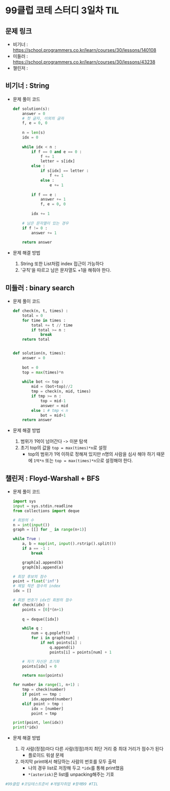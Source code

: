 # 99클럽 코테 스터디 3일차 TIL

## 문제 링크
* 비기너 : https://school.programmers.co.kr/learn/courses/30/lessons/140108
* 미들러 : https://school.programmers.co.kr/learn/courses/30/lessons/43238
* 챌린저 : 


## 비기너 : String

* 문제 풀이 코드

    ```python
    def solution(s):
        answer = 0
        # 첫 글자, 이외의 글자
        f, e = 0, 0
        
        n = len(s)
        idx = 0
        
        while idx < n :
            if f == 0 and e == 0 :
                f += 1
                letter = s[idx]
            else :
                if s[idx] == letter :
                    f += 1
                else :
                    e += 1
                
            if f == e :
                answer += 1
                f, e = 0, 0
                
            idx += 1
        
        # 남은 문자열이 있는 경우
        if f != 0 :
            answer += 1
            
        return answer
    ```

* 문제 해결 방법
    1. String 또한 List처럼 index 접근이 가능하다
    2. '규칙'을 따르고 남은 문자열도 +1을 해줘야 한다.



## 미들러 : binary search

* 문제 풀이 코드

    ```python
    def check(n, t, times) :
        total = 0
        for time in times :
            total += t // time
            if total >= n :
                break
        return total


    def solution(n, times):
        answer = 0
        
        bot = 0
        top = max(times)*n
        
        while bot <= top :
            mid = (bot+top)//2
            tmp = check(n, mid, times)
            if tmp >= n :
                top = mid-1
                answer = mid
            else : # tmp < n
                bot = mid+1
        return answer
    ```

* 문제 해결 방법
    1. 범위가 1억이 넘어간다 -> 이분 탐색
    2. 초기 top의 값을 `top = max(times)*n`로 설정
        * top의 범위가 1억 이하로 정해져 있지만 n명의 사람을 심사 해야 하기 때문에 `1억*n` 또는 `top = max(times)*n`으로 설정해야 한다.



## 챌린저 : Floyd-Warshall + BFS

* 문제 풀이 코드

    ```python
    import sys
    input = sys.stdin.readline
    from collections import deque

    # 회원의 수
    n = int(input())
    graph = [[] for _ in range(n+1)]

    while True :
        a, b = map(int, input().rstrip().split())
        if a == -1 :
            break

        graph[a].append(b)
        graph[b].append(a)

    # 회장 후보의 점수
    point = float('inf')
    # 제일 작은 점수의 index
    idx = []

    # 회원 번호가 idx인 회원의 점수
    def check(idx) :
        points = [0]*(n+1)
        
        q = deque([idx])

        while q :
            num = q.popleft()
            for i in graph[num] :
                if not points[i] :
                    q.append(i)
                    points[i] = points[num] + 1

        # 자기 자신은 초기화
        points[idx] = 0

        return max(points)

    for number in range(1, n+1) :
        tmp = check(number)
        if point == tmp :
            idx.append(number)
        elif point > tmp :
            idx = [number]
            point = tmp

    print(point, len(idx))
    print(*idx)
    ```

* 문제 해결 방법
    1. 각 사람(정점)마다 다른 사람(정점)까지 최단 거리 중 최대 거리가 점수가 된다
        * 플로이드 워셜 문제
    2. 마지막 print에서 해당하는 사람의 번호를 모두 출력
        * 나의 경우 list로 저장해 두고 `*idx`를 통해 print했음
        * `*(asterisk)`은 list를 unpacking해주는 기호



```python
#99클럽 #코딩테스트준비 #개발자취업 #항해99 #TIL
```